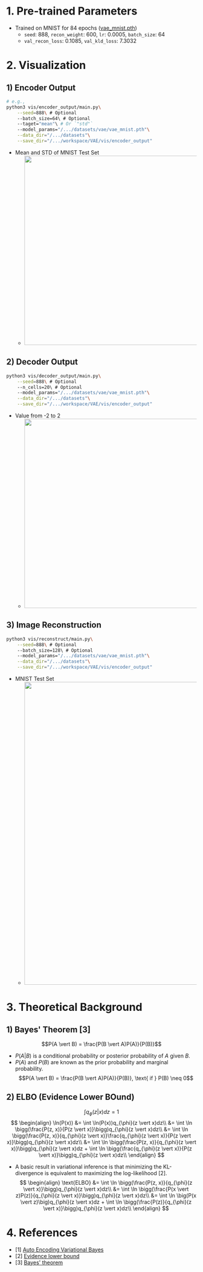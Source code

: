 # 1. Pre-trained Parameters
- Trained on MNIST for 84 epochs ([vae_mnist.pth](https://drive.google.com/file/d/1RLy035sMe-Wn1bgB9A60nmCc_tZbK3t7/view?usp=sharing))
    - `seed`: 888, `recon_weight`: 600, `lr`: 0.0005, `batch_size`: 64
    - `val_recon_loss`: 0.1085, `val_kld_loss`: 7.3032

# 2. Visualization
## 1) Encoder Output
```bash
# e.g.,
python3 vis/encoder_output/main.py\
    --seed=888\ # Optional
    --batch_size=64\ # Optional
    --taget="mean"\ # Or `"std"`
    --model_params="/.../datasets/vae/vae_mnist.pth"\
    --data_dir="/.../datasets"\
    --save_dir="/.../workspace/VAE/vis/encoder_output"
```
- Mean and STD of MNIST Test Set
    - <img src="https://github.com/KimRass/KimRass/assets/67457712/d375b8c2-71ae-488a-b46e-7e1c8897ba9c" width="500">
## 2) Decoder Output
```bash
python3 vis/decoder_output/main.py\
    --seed=888\ # Optional
    --n_cells=20\ # Optional
    --model_params="/.../datasets/vae/vae_mnist.pth"\
    --data_dir="/.../datasets"\
    --save_dir="/.../workspace/VAE/vis/encoder_output"
```
- Value from -2 to 2
    - <img src="https://github.com/KimRass/KimRass/assets/67457712/3febd7b3-9e8f-43db-ad16-af616a3428c3" width="500">
## 3) Image Reconstruction
```bash
python3 vis/reconstruct/main.py\
    --seed=888\ # Optional
    --batch_size=128\ # Optional
    --model_params="/.../datasets/vae/vae_mnist.pth"\
    --data_dir="/.../datasets"\
    --save_dir="/.../workspace/VAE/vis/encoder_output"
```
- MNIST Test Set
    - <img src="https://github.com/KimRass/KimRass/assets/67457712/c08037a5-de9e-411a-81f4-6921b07fd402" width="800">

# 3. Theoretical Background
## 1) Bayes' Theorem [3]
$$P(A \vert B) = \frac{P(B \vert A)P(A)}{P(B)}$$
- $P(A \vert B)$ is a conditional probability or posterior probability of $A$ given $B$.
- $P(A)$ and $P(B)$ are known as the prior probability and marginal probability.
$$P(A \vert B) = \frac{P(B \vert A)P(A)}{P(B)}, \text{ if } P(B) \neq 0$$
## 2) ELBO (Evidence Lower BOund)
$$\int q_{\phi}(z \vert x)dz = 1$$
$$
\begin{align}
\ln(P(x))
&= \int \ln(P(x))q_{\phi}(z \vert x)dz\\
&= \int \ln \bigg(\frac{P(z, x)}{P(z \vert x)}\bigg)q_{\phi}(z \vert x)dz\\
&= \int \ln \bigg(\frac{P(z, x)}{q_{\phi}(z \vert x)}\frac{q_{\phi}(z \vert x)}{P(z \vert x)}\bigg)q_{\phi}(z \vert x)dz\\
&= \int \ln \bigg(\frac{P(z, x)}{q_{\phi}(z \vert x)}\bigg)q_{\phi}(z \vert x)dz + \int \ln \bigg(\frac{q_{\phi}(z \vert x)}{P(z \vert x)}\bigg)q_{\phi}(z \vert x)dz\\
\end{align}
$$
- A basic result in variational inference is that minimizing the KL-divergence is equivalent to maximizing the log-likelihood [2].
$$
\begin{align}
\text{ELBO}
&= \int \ln \bigg(\frac{P(z, x)}{q_{\phi}(z \vert x)}\bigg)q_{\phi}(z \vert x)dz\\
&= \int \ln \bigg(\frac{P(x \vert z)P(z)}{q_{\phi}(z \vert x)}\bigg)q_{\phi}(z \vert x)dz\\
&= \int \ln \big(P(x \vert z)\big)q_{\phi}(z \vert x)dz + \int \ln \bigg(\frac{P(z)}{q_{\phi}(z \vert x)}\bigg)q_{\phi}(z \vert x)dz\\
\end{align}
$$
<!-- ## 왜 reparametrization trick?
## 평균과 분산 시각화의 의미
## 색깔 구분이 좀 더 잘 되는 팔레트는?
## KLD loss 공식 유도
## 논문 읽기, Monte Carlo, 왜 샘플링 한 번만? -->

# 4. References
- [1] [Auto Encoding Variational Bayes](https://github.com/KimRass/VAE/blob/main/papers/auto_encoding_variational_bayes.pdf)
- [2] [Evidence lower bound](https://en.wikipedia.org/wiki/Evidence_lower_bound)
- [3] [Bayes' theorem](https://en.wikipedia.org/wiki/Bayes%27_theorem)
